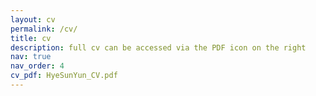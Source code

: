 ```yaml
---
layout: cv
permalink: /cv/
title: cv
description: full cv can be accessed via the PDF icon on the right
nav: true
nav_order: 4
cv_pdf: HyeSunYun_CV.pdf
---
```

